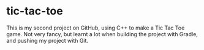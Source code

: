 # tic-tac-toe
This is my second project on GitHub, using C++ to make a Tic Tac Toe game.
Not very fancy, but learnt a lot when building the project with Gradle, and pushing my project with Git.
